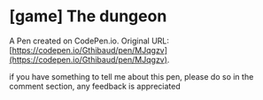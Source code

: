 # [game] The dungeon

A Pen created on CodePen.io. Original URL: [https://codepen.io/Gthibaud/pen/MJqgzv](https://codepen.io/Gthibaud/pen/MJqgzv).

if you have something to tell me about this pen, please do so in the comment section, any feedback is appreciated
